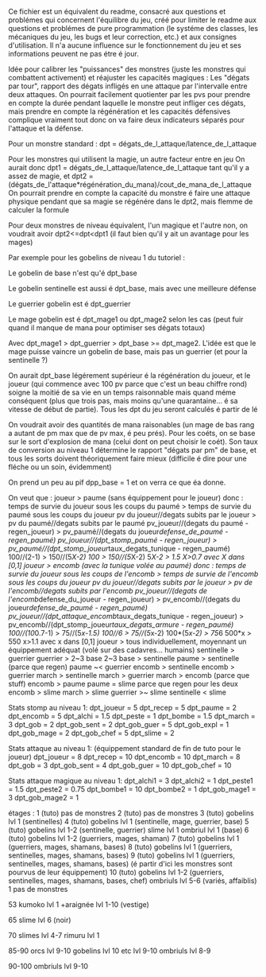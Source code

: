 Ce fichier est un équivalent du readme, consacré aux questions et problémes qui concernent l'équilibre du jeu, créé pour limiter le readme aux questions et problémes de pure programmation (le systéme des classes, les mécaniques du jeu, les bugs et leur correction, etc.) et aux consignes d'utilisation. Il n'a aucune influence sur le fonctionnement du jeu et ses informations peuvent ne pas étre é jour.

Idée pour calibrer les "puissances" des monstres (juste les monstres qui combattent activement) et réajuster les capacités magiques :
Les "dégats par tour", rapport des dégats infligés en une attaque par l'intervalle entre deux attaques.
On pourrait facilement quotienter par les pvs pour prendre en compte la durée pendant laquelle le monstre peut infliger ces dégats, mais prendre en compte la régénération et les capacités défensives complique vraiment tout donc on va faire deux indicateurs séparés pour l'attaque et la défense.

Pour un monstre standard : dpt = dégats_de_l_attaque/latence_de_l_attaque

Pour les monstres qui utilisent la magie, un autre facteur entre en jeu
On aurait donc dpt1 = dégats_de_l_attaque/latence_de_l_attaque tant qu'il y a assez de magie, et dpt2 =  (dégats_de_l'attaque*régénération_du_mana)/cout_de_mana_de_l_attaque
On pourrait prendre en compte la capacité du monstre é faire une attaque physique pendant que sa magie se régénére dans le dpt2, mais flemme de calculer la formule

Pour deux monstres de niveau équivalent, l'un magique et l'autre non, on voudrait avoir dpt2<=dpt<dpt1 (il faut bien qu'il y ait un avantage pour les mages)

Par exemple pour les gobelins de niveau 1 du tutoriel :

Le gobelin de base n'est qu'é dpt_base

Le gobelin sentinelle est aussi é dpt_base, mais avec une meilleure défense

Le guerrier gobelin est é dpt_guerrier

Le mage gobelin est é dpt_mage1 ou dpt_mage2 selon les cas (peut fuir quand il manque de mana pour optimiser ses dégats totaux)

Avec dpt_mage1 > dpt_guerrier > dpt_base >= dpt_mage2.
L'idée est que le mage puisse vaincre un gobelin de base, mais pas un guerrier (et pour la sentinelle ?)

On aurait dpt_base légérement supérieur é la régénération du joueur, et le joueur (qui commence avec 100 pv parce que c'est un beau chiffre rond) soigne la moitié de sa vie en un temps raisonnable mais quand méme conséquent (plus que trois pas, mais moins qu'une quarantaine... é sa vitesse de début de partie). Tous les dpt du jeu seront calculés é partir de lé


On voudrait avoir des quantités de mana raisonables (un mage de bas rang a autant de pm max que de pv max, é peu prés). Pour les coéts, on se base sur le sort d'explosion de mana (celui dont on peut choisir le coét). Son taux de conversion au niveau 1 détermine le rapport "dégats par pm" de base, et tous les sorts doivent théoriquement faire mieux (difficile é dire pour une fléche ou un soin, évidemment)

On prend un peu au pif dpp_base = 1 et on verra ce que éa donne.






On veut que :
joueur > paume (sans équippement pour le joueur) donc :
temps de survie du joueur sous les coups du paumé > temps de survie du paumé sous les coups du joueur
pv du joueur//degats subits par le joueur > pv du paumé//degats subits par le paumé
pv_joueur//(degats du paumé - regen_joueur) > pv_paumé//(degats du joueur*defense_de_paumé - regen_paumé)
pv_joueur//(dpt_stomp_paumé - regen_joueur) > pv_paumé//(dpt_stomp_joueur*taux_degats_tunique - regen_paumé)
100//(2-1) > 150//(5*X-2)
100 > 150//(5*X-2)
5*X-2 > 1.5
X>0.7 avec X dans [0,1]
joueur > encomb (avec la tunique volée au paumé) donc :
temps de survie du joueur sous les coups de l'encomb > temps de survie de l'encomb sous les coups du joueur
pv du joueur//degats subits par le joueur > pv de l'encomb//degats subits par l'encomb
pv_joueur//(degats de l'encomb*defense_du_joueur - regen_joueur) > pv_encomb//(degats du joueur*defense_de_paumé - regen_paumé)
pv_joueur//(dpt_attaque_encomb*taux_degats_tunique - regen_joueur) > pv_encomb//(dpt_stomp_joueur*taux_degats_armure - regen_paumé)
100//(10*0.7-1) > 75//(5*x-1.5)
100//6 > 75//(5*x-2)
100*(5*x-2) > 75*6
500*x > 550
x>1.1 avec x dans [0,1]
joueur > tous individuellement, moyennant un équippement adéquat (volé sur des cadavres... humains)
sentinelle > guerrier
guerrier > 2~3 base
2~3 base > sentinelle
paume > sentinelle (parce que regen)
paume ~< guerrier
encomb > sentinelle
encomb > guerrier
march > sentinelle
march > guerrier
march > encomb (parce que stuff)
encomb > paume
paume = slime parce que regen pour les deux
encomb > slime
march > slime
guerrier >~ slime
sentinelle < slime


Stats stomp au niveau 1:
dpt_joueur = 5
dpt_recep = 5
dpt_paume = 2
dpt_encomb = 5
dpt_alchi = 1.5
dpt_peste = 1
dpt_bombe = 1.5
dpt_march = 3
dpt_gob = 2
dpt_gob_sent = 2
dpt_gob_guer = 5
dpt_gob_expl = 1
dpt_gob_mage = 2
dpt_gob_chef = 5
dpt_slime = 2

Stats attaque au niveau 1: (équippement standard de fin de tuto pour le joueur)
dpt_joueur = 8
dpt_recep = 10
dpt_encomb = 10
dpt_march = 8
dpt_gob = 3
dpt_gob_sent = 4
dpt_gob_guer = 10
dpt_gob_chef = 10

Stats attaque magique au niveau 1:
dpt_alchi1 = 3
dpt_alchi2 = 1
dpt_peste1 = 1.5
dpt_peste2 = 0.75
dpt_bombe1 = 10
dpt_bombe2 = 1
dpt_gob_mage1 = 3
dpt_gob_mage2 = 1



étages :
1 (tuto) pas de monstres
2 (tuto) pas de monstres
3 (tuto) gobelins lvl 1 (sentinelles)
4 (tuto) gobelins lvl 1 (sentinelle, mage, guerrier, base)
5 (tuto) gobelins lvl 1-2 (sentinelle, guerrier) slime lvl 1 ombriul lvl 1 (base)
6 (tuto) gobelins lvl 1-2 (guerriers, mages, shaman)
7 (tuto) gobelins lvl 1 (guerriers, mages, shamans, bases)
8 (tuto) gobelins lvl 1 (guerriers, sentinelles, mages, shamans, bases)
9 (tuto) gobelins lvl 1 (guerriers, sentinelles, mages, shamans, bases) (é partir d'ici les monstres sont pourvus de leur équippement)
10 (tuto) gobelins lvl 1-2 (guerriers, sentinelles, mages, shamans, bases, chef) ombriuls lvl 5-6 (variés, affaiblis)
1 pas de monstres

53 kumoko lvl 1 +araignée lvl 1-10 (vestige)

65 slime lvl 6 (noir)

70 slimes lvl 4-7 rimuru lvl 1

85-90 orcs lvl 9-10 gobelins lvl 10 etc lvl 9-10 ombriuls lvl 8-9

90-100 ombriuls lvl 9-10

